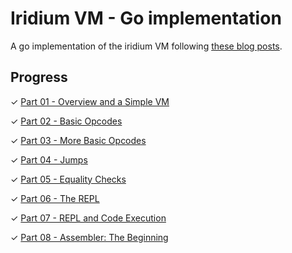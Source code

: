 # Iridium VM - Go implementation

A go implementation of the iridium VM following [these blog posts](https://blog.subnetzero.io/post/building-language-vm-part-00/).

## Progress

✓ [Part 01 - Overview and a Simple VM](https://blog.subnetzero.io/post/building-language-vm-part-01/)

✓ [Part 02 - Basic Opcodes](https://blog.subnetzero.io/post/building-language-vm-part-02/)

✓ [Part 03 - More Basic Opcodes](https://blog.subnetzero.io/post/building-language-vm-part-03/)

✓ [Part 04 - Jumps](https://blog.subnetzero.io/post/building-language-vm-part-04/)

✓ [Part 05 - Equality Checks](https://blog.subnetzero.io/post/building-language-vm-part-05/)

✓ [Part 06 - The REPL](https://blog.subnetzero.io/post/building-language-vm-part-06/)

✓ [Part 07 - REPL and Code Execution](https://blog.subnetzero.io/post/building-language-vm-part-07/)

✓ [Part 08 - Assembler: The Beginning](https://blog.subnetzero.io/post/building-language-vm-part-08/)
